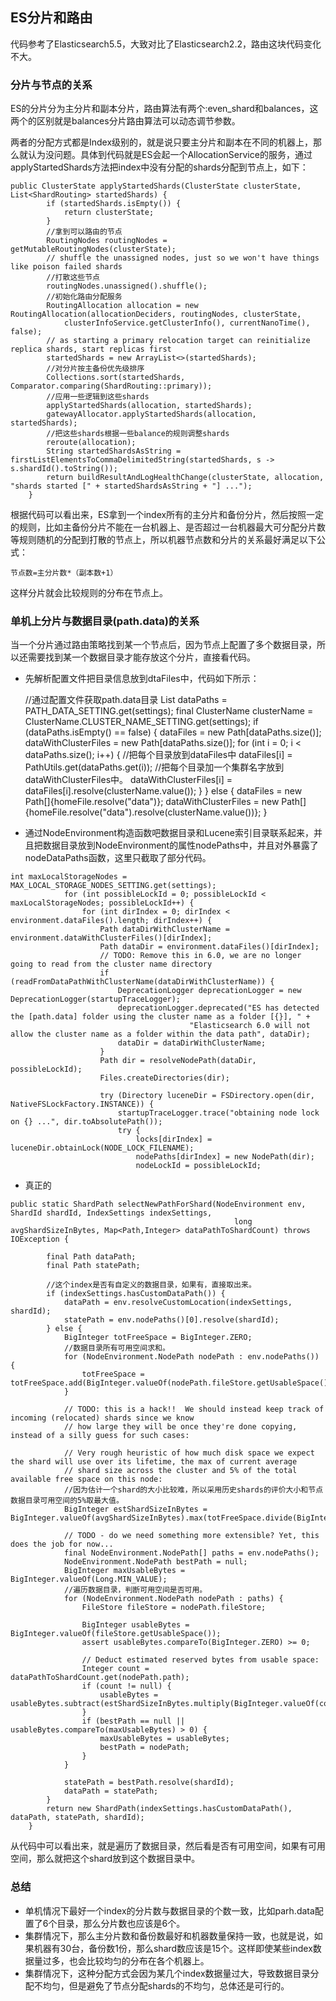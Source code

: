 ## ES分片和路由

代码参考了Elasticsearch5.5，大致对比了Elasticsearch2.2，路由这块代码变化不大。

### 分片与节点的关系

ES的分片分为主分片和副本分片，路由算法有两个:even_shard和balances，这两个的区别就是balances分片路由算法可以动态调节参数。

两者的分配方式都是Index级别的，就是说只要主分片和副本在不同的机器上，那么就认为没问题。具体到代码就是ES会起一个AllocationService的服务，通过applyStartedShards方法把index中没有分配的shards分配到节点上，如下：

    public ClusterState applyStartedShards(ClusterState clusterState, List<ShardRouting> startedShards) {
            if (startedShards.isEmpty()) {
                return clusterState;
            }
            //拿到可以路由的节点
            RoutingNodes routingNodes = getMutableRoutingNodes(clusterState);
            // shuffle the unassigned nodes, just so we won't have things like poison failed shards
            //打散这些节点
            routingNodes.unassigned().shuffle();
            //初始化路由分配服务
            RoutingAllocation allocation = new RoutingAllocation(allocationDeciders, routingNodes, clusterState,
                clusterInfoService.getClusterInfo(), currentNanoTime(), false);
            // as starting a primary relocation target can reinitialize replica shards, start replicas first
            startedShards = new ArrayList<>(startedShards);
            //对分片按主备份优先级排序
            Collections.sort(startedShards, Comparator.comparing(ShardRouting::primary));
            //应用一些逻辑到这些shards
            applyStartedShards(allocation, startedShards);
            gatewayAllocator.applyStartedShards(allocation, startedShards);
            //把这些shards根据一些balance的规则调整shards
            reroute(allocation);
            String startedShardsAsString = firstListElementsToCommaDelimitedString(startedShards, s -> s.shardId().toString());
            return buildResultAndLogHealthChange(clusterState, allocation, "shards started [" + startedShardsAsString + "] ...");
        }

根据代码可以看出来，ES拿到一个index所有的主分片和备份分片，然后按照一定的规则，比如主备份分片不能在一台机器上、是否超过一台机器最大可分配分片数等规则随机的分配到打散的节点上，所以机器节点数和分片的关系最好满足以下公式：

    节点数=主分片数*（副本数+1）

这样分片就会比较规则的分布在节点上。

### 单机上分片与数据目录(path.data)的关系

当一个分片通过路由策略找到某一个节点后，因为节点上配置了多个数据目录，所以还需要找到某一个数据目录才能存放这个分片，直接看代码。

* 先解析配置文件把目录信息放到dtaFiles中，代码如下所示：


    //通过配置文件获取path.data目录
    List<String> dataPaths = PATH_DATA_SETTING.get(settings);
            final ClusterName clusterName = ClusterName.CLUSTER_NAME_SETTING.get(settings);
            if (dataPaths.isEmpty() == false) {
                dataFiles = new Path[dataPaths.size()];
                dataWithClusterFiles = new Path[dataPaths.size()];
                for (int i = 0; i < dataPaths.size(); i++) {
                    //把每个目录放到dataFiles中
                    dataFiles[i] = PathUtils.get(dataPaths.get(i));
                    //把每个目录加一个集群名字放到dataWithClusterFiles中。
                    dataWithClusterFiles[i] = dataFiles[i].resolve(clusterName.value());
                }
            } else {
                dataFiles = new Path[]{homeFile.resolve("data")};
                dataWithClusterFiles = new Path[]{homeFile.resolve("data").resolve(clusterName.value())};
            }

* 通过NodeEnvironment构造函数吧数据目录和Lucene索引目录联系起来，并且把数据目录放到NodeEnvironment的属性nodePaths中，并且对外暴露了nodeDataPaths函数，这里只截取了部分代码。

```
int maxLocalStorageNodes = MAX_LOCAL_STORAGE_NODES_SETTING.get(settings);
            for (int possibleLockId = 0; possibleLockId < maxLocalStorageNodes; possibleLockId++) {
                for (int dirIndex = 0; dirIndex < environment.dataFiles().length; dirIndex++) {
                    Path dataDirWithClusterName = environment.dataWithClusterFiles()[dirIndex];
                    Path dataDir = environment.dataFiles()[dirIndex];
                    // TODO: Remove this in 6.0, we are no longer going to read from the cluster name directory
                    if (readFromDataPathWithClusterName(dataDirWithClusterName)) {
                        DeprecationLogger deprecationLogger = new DeprecationLogger(startupTraceLogger);
                        deprecationLogger.deprecated("ES has detected the [path.data] folder using the cluster name as a folder [{}], " +
                                        "Elasticsearch 6.0 will not allow the cluster name as a folder within the data path", dataDir);
                        dataDir = dataDirWithClusterName;
                    }
                    Path dir = resolveNodePath(dataDir, possibleLockId);
                    Files.createDirectories(dir);

                    try (Directory luceneDir = FSDirectory.open(dir, NativeFSLockFactory.INSTANCE)) {
                        startupTraceLogger.trace("obtaining node lock on {} ...", dir.toAbsolutePath());
                        try {
                            locks[dirIndex] = luceneDir.obtainLock(NODE_LOCK_FILENAME);
                            nodePaths[dirIndex] = new NodePath(dir);
                            nodeLockId = possibleLockId;
```

* 真正的

```
public static ShardPath selectNewPathForShard(NodeEnvironment env, ShardId shardId, IndexSettings indexSettings,
                                                  long avgShardSizeInBytes, Map<Path,Integer> dataPathToShardCount) throws IOException {

        final Path dataPath;
        final Path statePath;

        //这个index是否有自定义的数据目录，如果有，直接取出来。
        if (indexSettings.hasCustomDataPath()) {
            dataPath = env.resolveCustomLocation(indexSettings, shardId);
            statePath = env.nodePaths()[0].resolve(shardId);
        } else {
            BigInteger totFreeSpace = BigInteger.ZERO;
            //数据目录所有可用空间求和。
            for (NodeEnvironment.NodePath nodePath : env.nodePaths()) {
                totFreeSpace = totFreeSpace.add(BigInteger.valueOf(nodePath.fileStore.getUsableSpace()));
            }

            // TODO: this is a hack!!  We should instead keep track of incoming (relocated) shards since we know
            // how large they will be once they're done copying, instead of a silly guess for such cases:

            // Very rough heuristic of how much disk space we expect the shard will use over its lifetime, the max of current average
            // shard size across the cluster and 5% of the total available free space on this node:
            //因为估计一个shard的大小比较难，所以采用历史shards的评价大小和节点数据目录可用空间的5%取最大值。
            BigInteger estShardSizeInBytes = BigInteger.valueOf(avgShardSizeInBytes).max(totFreeSpace.divide(BigInteger.valueOf(20)));

            // TODO - do we need something more extensible? Yet, this does the job for now...
            final NodeEnvironment.NodePath[] paths = env.nodePaths();
            NodeEnvironment.NodePath bestPath = null;
            BigInteger maxUsableBytes = BigInteger.valueOf(Long.MIN_VALUE);
            //遍历数据目录，判断可用空间是否可用。
            for (NodeEnvironment.NodePath nodePath : paths) {
                FileStore fileStore = nodePath.fileStore;

                BigInteger usableBytes = BigInteger.valueOf(fileStore.getUsableSpace());
                assert usableBytes.compareTo(BigInteger.ZERO) >= 0;

                // Deduct estimated reserved bytes from usable space:
                Integer count = dataPathToShardCount.get(nodePath.path);
                if (count != null) {
                    usableBytes = usableBytes.subtract(estShardSizeInBytes.multiply(BigInteger.valueOf(count)));
                }
                if (bestPath == null || usableBytes.compareTo(maxUsableBytes) > 0) {
                    maxUsableBytes = usableBytes;
                    bestPath = nodePath;
                }
            }

            statePath = bestPath.resolve(shardId);
            dataPath = statePath;
        }
        return new ShardPath(indexSettings.hasCustomDataPath(), dataPath, statePath, shardId);
    }

```

从代码中可以看出来，就是遍历了数据目录，然后看是否有可用空间，如果有可用空间，那么就把这个shard放到这个数据目录中。

### 总结

* 单机情况下最好一个index的分片数与数据目录的个数一致，比如parh.data配置了6个目录，那么分片数也应该是6个。
* 集群情况下，那么主分片数和备份数最好和机器数量保持一致，也就是说，如果机器有30台，备份数1份，那么shard数应该是15个。这样即使某些index数据量过多，也会比较均匀的分布在各个机器上。
* 集群情况下，这种分配方式会因为某几个index数据量过大，导致数据目录分配不均匀，但是避免了节点分配shards的不均匀，总体还是可行的。
